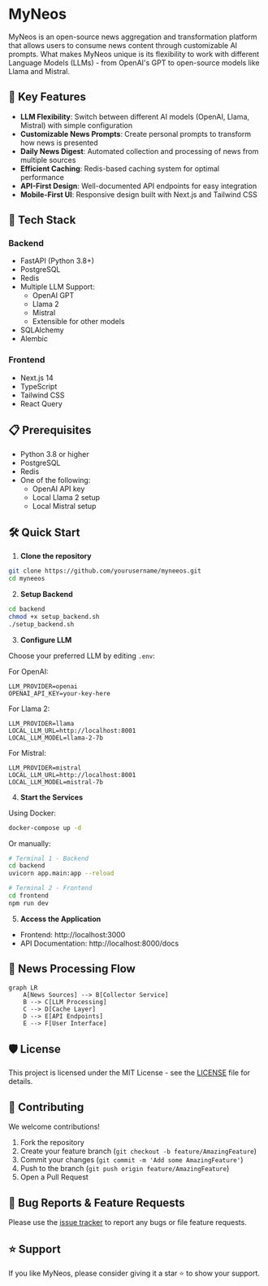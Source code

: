 # MyNeos

MyNeos is an open-source news aggregation and transformation platform that allows users to consume news content through customizable AI prompts. What makes MyNeos unique is its flexibility to work with different Language Models (LLMs) - from OpenAI's GPT to open-source models like Llama and Mistral.


## 🌟 Key Features

- **LLM Flexibility**: Switch between different AI models (OpenAI, Llama, Mistral) with simple configuration
- **Customizable News Prompts**: Create personal prompts to transform how news is presented
- **Daily News Digest**: Automated collection and processing of news from multiple sources
- **Efficient Caching**: Redis-based caching system for optimal performance
- **API-First Design**: Well-documented API endpoints for easy integration
- **Mobile-First UI**: Responsive design built with Next.js and Tailwind CSS

## 🚀 Tech Stack

### Backend
- FastAPI (Python 3.8+)
- PostgreSQL
- Redis
- Multiple LLM Support:
  - OpenAI GPT
  - Llama 2
  - Mistral
  - Extensible for other models
- SQLAlchemy
- Alembic

### Frontend
- Next.js 14
- TypeScript
- Tailwind CSS
- React Query

## 📋 Prerequisites

- Python 3.8 or higher
- PostgreSQL
- Redis
- One of the following:
  - OpenAI API key
  - Local Llama 2 setup
  - Local Mistral setup

## 🛠️ Quick Start

1. **Clone the repository**
```bash
git clone https://github.com/yourusername/myneeos.git
cd myneeos
```

2. **Setup Backend**
```bash
cd backend
chmod +x setup_backend.sh
./setup_backend.sh
```

3. **Configure LLM**

Choose your preferred LLM by editing `.env`:

For OpenAI:
```env
LLM_PROVIDER=openai
OPENAI_API_KEY=your-key-here
```

For Llama 2:
```env
LLM_PROVIDER=llama
LOCAL_LLM_URL=http://localhost:8001
LOCAL_LLM_MODEL=llama-2-7b
```

For Mistral:
```env
LLM_PROVIDER=mistral
LOCAL_LLM_URL=http://localhost:8001
LOCAL_LLM_MODEL=mistral-7b
```

4. **Start the Services**

Using Docker:
```bash
docker-compose up -d
```

Or manually:
```bash
# Terminal 1 - Backend
cd backend
uvicorn app.main:app --reload

# Terminal 2 - Frontend
cd frontend
npm run dev
```

5. **Access the Application**
- Frontend: http://localhost:3000
- API Documentation: http://localhost:8000/docs


## 🔄 News Processing Flow

```mermaid
graph LR
    A[News Sources] --> B[Collector Service]
    B --> C[LLM Processing]
    C --> D[Cache Layer]
    D --> E[API Endpoints]
    E --> F[User Interface]
```

## 🛡️ License

This project is licensed under the MIT License - see the [LICENSE](LICENSE) file for details.

## 🤝 Contributing

We welcome contributions!

1. Fork the repository
2. Create your feature branch (`git checkout -b feature/AmazingFeature`)
3. Commit your changes (`git commit -m 'Add some AmazingFeature'`)
4. Push to the branch (`git push origin feature/AmazingFeature`)
5. Open a Pull Request

## 🐛 Bug Reports & Feature Requests

Please use the [issue tracker](https://github.com/my-neos/my-neos/issues) to report any bugs or file feature requests.

## ⭐ Support

If you like MyNeos, please consider giving it a star ⭐ to show your support.
